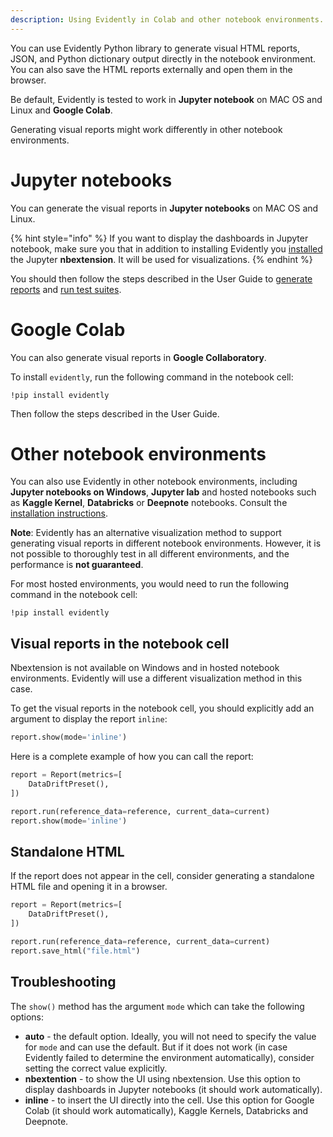```yaml
---
description: Using Evidently in Colab and other notebook environments.
---
```


You can use Evidently Python library to generate visual HTML reports, JSON, and Python dictionary output directly in the notebook environment. You can also save the HTML reports externally and open them in the browser.

Be default, Evidently is tested to work in **Jupyter notebook** on MAC OS and Linux and **Google Colab**.

Generating visual reports might work differently in other notebook environments. 

# Jupyter notebooks 

You can generate the visual reports in **Jupyter notebooks** on MAC OS and Linux. 

{% hint style="info" %}
If you want to display the dashboards in Jupyter notebook, make sure you that in addition to installing Evidently you [installed](../installation/install-evidently.md) the Jupyter **nbextension**. It will be used for visualizations.
{% endhint %}

You should then follow the steps described in the User Guide to [generate reports](../tests-and-reports/get-reports.md) and [run test suites](../tests-and-reports/run-tests.md).

# Google Colab 

You can also generate visual reports in **Google Collaboratory**.

To install `evidently`, run the following command in the notebook cell:

```
!pip install evidently
```

Then follow the steps described in the User Guide.

# Other notebook environments 

You can also use Evidently in other notebook environments, including **Jupyter notebooks on Windows**, **Jupyter lab** and hosted notebooks such as **Kaggle Kernel**, **Databricks** or **Deepnote** notebooks. Consult the [installation instructions](../installation/install-evidently.md).

**Note**: Evidently has an alternative visualization method to support generating visual reports in different notebook environments. However, it is not possible to thoroughly test in all different environments, and the performance is **not guaranteed**. 

For most hosted environments, you would need to run the following command in the notebook cell:

```
!pip install evidently
```

## Visual reports in the notebook cell

Nbextension is not available on Windows and in hosted notebook environments. Evidently will use a different visualization method in this case.  

To get the visual reports in the notebook cell, you should explicitly add an argument to display the report `inline`:

```python
report.show(mode='inline')
```

Here is a complete example of how you can call the report:

```python
report = Report(metrics=[
    DataDriftPreset(), 
])

report.run(reference_data=reference, current_data=current)
report.show(mode='inline')
```

## Standalone HTML

If the report does not appear in the cell, consider generating a standalone HTML file and opening it in a browser. 

```python
report = Report(metrics=[
    DataDriftPreset(), 
])

report.run(reference_data=reference, current_data=current)
report.save_html("file.html")
```

## Troubleshooting 

The `show()` method has the argument `mode` which can take the following options:

* **auto** - the default option. Ideally, you will not need to specify the value for `mode` and can use the default. But if it does not work (in case Evidently failed to determine the environment automatically), consider setting the correct value explicitly.
* **nbextention** - to show the UI using nbextension. Use this option to display dashboards in Jupyter notebooks (it should work automatically).
* **inline** - to insert the UI directly into the cell. Use this option for Google Colab (it should work automatically), Kaggle Kernels, Databricks and Deepnote. 
